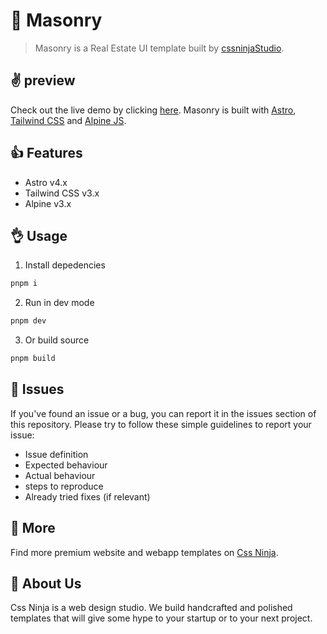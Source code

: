 # 👋 Masonry
> Masonry is a Real Estate UI template built by [cssninjaStudio](https://cssninja.io).

## ✌️ preview

Check out the live demo by clicking [here](https://masonry.cssninja.io/). 
Masonry is built with [Astro](https://astro.build), [Tailwind CSS](https://tailwindcss.com) and [Alpine JS](https://github.com/alpinejs/alpine).

## 👍 Features

* Astro v4.x
* Tailwind CSS v3.x
* Alpine v3.x

## 👌 Usage

1. Install depedencies

```sh
pnpm i
```

2. Run in dev mode

```sh
pnpm dev
```

3. Or build source

```sh
pnpm build
```

## 🍔 Issues

If you've found an issue or a bug, you can report it in the issues section of this repository. Please try to follow these simple guidelines to report your issue:

* Issue definition
* Expected behaviour
* Actual behaviour
* steps to reproduce
* Already tried fixes (if relevant)

## 🎉 More

Find more premium website and webapp templates on [Css Ninja](https://cssninja.io/).

## 🚀 About Us

Css Ninja is a web design studio. We build handcrafted and polished templates that will give some hype to your startup or to your next project.



